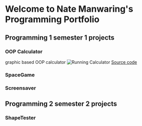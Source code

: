# Welcome to Nate Manwaring's Programming Portfolio

## Programming 1 semester 1 projects

### OOP Calculator
graphic based OOP calculator
![Running Calculator]()
[Source code]()

### SpaceGame

### Screensaver

## Programming 2 semester 2 projects

### ShapeTester
